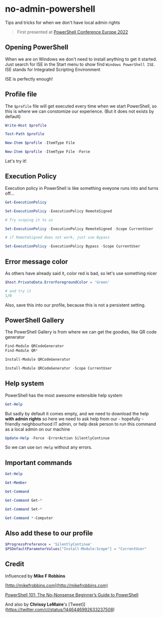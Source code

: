 # no-admin-powershell

Tips and tricks for when we don't have local admin rights 

> First presented at [PowerShell Conference Europe 2022](https://psconf.eu)

## Opening PowerShell

When we are on Windows we don't need to install anything to get it started.
Just search for ISE in the Start menu to show find `Windows PowerShell ISE`.
ISE stands for Integrated Scripting Environment

ISE is perfectly enough!

## Profile file

The `$profile` file will get executed every time when we start PowerShell, so this is where we can constomize our experience. (But it does not exists by default)

```PowerShell
Write-Host $profile

Test-Path $profile

New-Item $profile -ItemType File

New-Item $profile -ItemType File -Force
```

Let's try it!

## Execution Policy

Execution policy in PowerShell is like something eveyone runs into and turns off...

```PowerShell
Get-ExecutionPolicy

Set-ExecutionPolicy -ExecutionPolicy RemoteSigned

# Try scoping it to us

Set-ExecutionPolicy -ExecutionPolicy RemoteSigned -Scope CurrentUser

# if RemoteSigned does not work, just use Bypass

Set-ExecutionPolicy -ExecutionPolicy Bypass -Scope CurrentUser

```

## Error message color

As others have already said it, color red is bad, so let's use something nicer 

```PowerShell
$host.PrivateData.ErrorForegroundColor = 'Green'

# and try it
1/0
```

Also, save this into our profile, because this is not a persistent setting.

## PowerShell Gallery

The PowerShell Gallery is from where we can get the goodies, like QR code generator

```PowerShell
Find-Module QRCodeGenerator
Find-Module QR*

Install-Module QRCodeGenerator

Install-Module QRCodeGenerator -Scope CurrentUser

```

## Help system

PowerShell has the most awesome extensible help system

```PowerShell
Get-Help
```

But sadly by default it comes empty, and we need to download the help **with admin rights** so here we need to ask help from our - hopefully - friendly neighbourhood IT admin, or help desk person to run this command as a local admin on our machine

```PowerShell
Update-Help -Force -ErrorAction SilentlyContinue
```

So we can use `Get-Help` without any errors.

## Important commands

```PowerShell
Get-Help

Get-Member

Get-Command

Get-Command Get-*

Get-Command Set-*

Get-Command *-Computer
```

## Also add these to our profile

```PowerShell
$ProgressPreference = 'SilentlyContinue'
$PSDefaultParameterValues["Install-Module:Scope"] = "CurrentUser"
```
## Credit

Influenced by **Mike F Robbins**

[http://mikefrobbins.com](http://mikefrobbins.com)

[PowerShell 101: The No-Nonsense Beginner’s Guide to PowerShell](https://github.com/mikefrobbins/Presentations/blob/main/PowerShell%20on%20the%20River%202019/PowerShell%20101/PowerShell%20101.ps1)

And also by **Chrissy LeMaire**'s [Tweet]](https://twitter.com/cl/status/1446446992633237508)